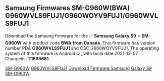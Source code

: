 <h2>Samsung Firmwares SM-G960W(BWA) G960WVLS9FUJ1/G960WOYV9FUJ1/G960WVLS9FUJ1</h2>
Download the Samsung firmware for the ✅ <strong>Samsung Galaxy S9 </strong> ⭐ <strong>SM-G960W</strong> with product code <strong>BWA</strong> <strong> from Canada</strong>. This firmware has version number PDA <strong>G960WVLS9FUJ1</strong> and CSC G960WOYV9FUJ1. The operating system of this firmware is Android Q , with build date 2021-12-07. Changelist <strong>21635681</strong>.


[SM-G960W](https://samfirm.shop/samsung/model/SM-G960W)
[G960WVLS9FUJ1](https://samfirm.shop/samsung/pda/G960WVLS9FUJ1)
[Download Firmware Samsung Galaxy S9 SM-G960W](https://samfirm.shop/samsung/firmware/480888)
